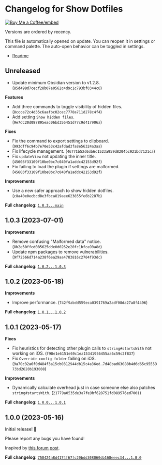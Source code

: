 # Changelog for Show Dotfiles

[Buy Me a Coffee]: https://buymeacoffee.com/polyipseity
[Buy Me a Coffee/embed]: https://img.buymeacoffee.com/button-api/?text=Buy%20me%20a%20coffee&emoji=&slug=polyipseity&button_colour=40DCA5&font_colour=ffffff&font_family=Lato&outline_colour=000000&coffee_colour=FFDD00
[readme]: https://github.com/polyipseity/obsidian-show-dotfiles/blob/main/README.md

[![Buy Me a Coffee/embed]][Buy Me a Coffee]

Versions are ordered by recency.

This file is automatically opened on update. You can reopen it in settings or command palette. The auto-open behavior can be toggled in settings.

- [Readme]

## Unreleased

- Update minimum Obsidian version to v1.2.8. (`85d498d7cecf28b07e0562c4d9c1c793bf0344c0`)

__Features__
- Add three commands to toggle visibility of hidden files. (`8ccce72c4d35c6aafbc02cec7770a711d278c4f4`)
- Add setting `Show hidden files`. (`9e7dc20d087895eac06bd356451d77c9d417906a`)

__Fixes__
- Fix the command to export settings to clipboard. (`993dff6c94b7e70e53c42afdad3fa8e56324a3aa`)
- Fix lifecycle management. (`46771b52d6db6c1523a959d8204bc921bd7121ca`)
- Fix `updateView` not updating the inner title. (`45603f33109f10be0bc7c040fa1addc42153d92f`)
- Fix failing to load the plugin if settings are malformed. (`45603f33109f10be0bc7c040fa1addc42153d92f`)

__Improvements__
- Use a new safer approach to show hidden dotfiles. (`c8a40e0ecbcd8e3fbca819aee623855fe6b2287b`)

__Full changelog__: [`1.0.3...main`](https://github.com/polyipseity/obsidian-show-dotfiles/compare/1.0.3...main)

## 1.0.3 (2023-07-01)

__Improvements__
- Remove confusing "Malformed data" notice. (`8b2e50ffcd085625dde0d0262e20fc1bfca90a8d`)
- Update npm packages to remove vulnerabilities. (`9f72566d714a238f6ea29aa4783816c2704f93dc`)

__Full changelog__: [`1.0.2...1.0.3`](https://github.com/polyipseity/obsidian-show-dotfiles/compare/1.0.2...1.0.3)

## 1.0.2 (2023-05-18)

__Improvements__
- Improve performance. (`742f9abdd559eca0391769a2adf08da27a8f4496`)

__Full changelog__: [`1.0.1...1.0.2`](https://github.com/polyipseity/obsidian-show-dotfiles/compare/1.0.1...1.0.2)

## 1.0.1 (2023-05-17)

__Fixes__
- Fix heuristics for detecting other plugin calls to `string#startsWith` not working on iOS. (`f98e1e6151e69c1ea15341956455aa6c59c2f837`)
- Fix `Override config folder` failing on iOS. (`9a70c32a6f0d484f3a15cb0312944db15c4a36ed`..`7d48bad63088b4d6d65c9555373bd2620b193008`)

__Improvements__
- Dynamically calculate overhead just in case someone else also patches `string#startsWith`. (`21779a0535de3a7fe9bf628751fd089576ed7001`)

__Full changelog__: [`1.0.0...1.0.1`](https://github.com/polyipseity/obsidian-show-dotfiles/compare/1.0.0...1.0.1)

## 1.0.0 (2023-05-16)

Initial release! 🥳

Please report any bugs you have found!

Inspired by [this forum post](https://forum.obsidian.md/t/enable-use-of-hidden-files-dotfiles-within-obsidian/26908).

__Full changelog__: [`758424a8d4174f67fc20bdd308060db168eeec34...1.0.0`](https://github.com/polyipseity/obsidian-show-dotfiles/compare/758424a8d4174f67fc20bdd308060db168eeec34...1.0.0)
